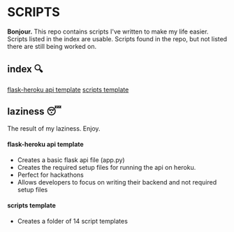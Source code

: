 # SCRIPTS

<b>Bonjour.</b> This repo contains scripts I've written to make my life easier.<br>
Scripts listed in the index are usable. Scripts found in the repo, but not listed there are still being worked on.

## index 🔍
[flask-heroku api template](https://github.com/theFlawlessHack/scripts/blob/master/README.md#flask-heroku-api-template)
[scripts template](https://github.com/theFlawlessHack/scripts/blob/master/README.md#scripts-template)
## laziness 😴
The result of my laziness. Enjoy.

#### flask-heroku api template
- Creates a basic flask api file (app.py)
- Creates the required setup files for running the api on heroku.<br>
- Perfect for hackathons 
- Allows developers to focus on writing their backend and not required setup files

#### scripts template
- Creates a folder of 14 script templates
